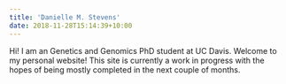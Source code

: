 ```yaml
---
title: 'Danielle M. Stevens'
date: 2018-11-28T15:14:39+10:00
---
```


<div class = "container">
  <style> 
    body{
    background-image: url(IMG_0234.jpg); 
    background-repeat: no-repeat; 
    background-size: cover;
    background-position: center;
    }
  </style>


<body>
    <div class = "text-block" style="background-color: #FFFFFFF;>
      <p style="color: black; position: left;" >  Hi! I am an Genetics and Genomics PhD student at UC Davis. Welcome to my personal website! This site is currently a work in progress with the hopes of being mostly completed in the next couple of months. 
      </p>
  </div>
</div>

<!---
<!DOCTYPE html>
<html>
  <head>
    <style>
      dev.home-page-background {
        background-image: url(IMG_0234.jpg); 
        background-repeat: no-repeat; 
        background-size: cover;
        background-position: center;
      }
    
      div.transbox {
        margin: 30px;
        background-color: #ffffff;
        opacity: 0.6;
      }
    
      div.transbox p {
        margin: 5%;
        color: #000000;
      }
    </style>
  </head>
  
  <body>
  
    <div class="home-page-background">
      <div class="transbox">
        <p>Hi! I am an Genetics and Genomics PhD student at UC Davis. Welcome to my personal website! This site is currently a work in progress with the hopes of being mostly completed in the next couple of months.</p>
      </div>
    </div>
  </body>
</html>

--->



